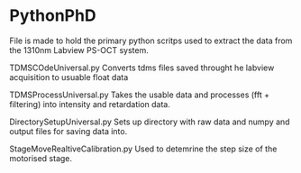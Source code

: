 # PythonPhD

File is made to hold the primary python scritps used to extract the data from the 1310nm Labview PS-OCT system.

TDMSCOdeUniversal.py
Converts tdms files saved throught he labview acquisition to usuable float data

TDMSProcessUniversal.py
Takes the usable data and processes (fft + filtering) into intensity and retardation data.

DirectorySetupUniversal.py
Sets up directory with raw data and numpy and output files for saving data into.

StageMoveRealtiveCalibration.py
Used to detemrine the step size of the motorised stage.
